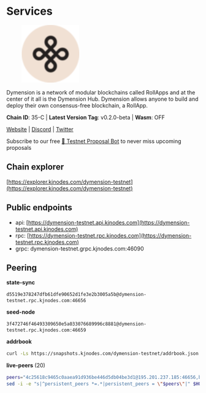 # Services

<figure><img src="https://raw.githubusercontent.com/kj89/cosmos-images/main/logos/dymension.png" width="150" alt=""><figcaption></figcaption></figure>

Dymension is a network of modular blockchains called RollApps  and at the center of it all is the Dymension Hub. Dymension  allows anyone to build and deploy their own consensus-free blockchain, a RollApp.

**Chain ID**: 35-C | **Latest Version Tag**: v0.2.0-beta | **Wasm**: OFF

[Website](https://dymension.xyz/) | [Discord](https://discord.gg/dymension) | [Twitter](https://twitter.com/dymensionXYZ)



Subscribe to our free [🤖 Testnet Proposal Bot](https://t.me/kjnodes_testnet_proposal_bot) to never miss upcoming proposals


## Chain explorer
[https://explorer.kjnodes.com/dymension-testnet](https://explorer.kjnodes.com/dymension-testnet)

## Public endpoints

* api: [https://dymension-testnet.api.kjnodes.com](https://dymension-testnet.api.kjnodes.com)
* rpc: [https://dymension-testnet.rpc.kjnodes.com](https://dymension-testnet.rpc.kjnodes.com)
* grpc: dymension-testnet.grpc.kjnodes.com:46090

## Peering

**state-sync**

```text
d5519e378247dfb61dfe90652d1fe3e2b3005a5b@dymension-testnet.rpc.kjnodes.com:46656
```

**seed-node**

```text
3f472746f46493309650e5a033076689996c8881@dymension-testnet.rpc.kjnodes.com:46659
```

**addrbook**
```bash
curl -Ls https://snapshots.kjnodes.com/dymension-testnet/addrbook.json > $HOME/.dymension/config/addrbook.json
```

**live-peers** (20)
```bash
peers="4c25618c9465c0aaea91d936be446d5db04be3d1@195.201.237.185:46656,b1e1e5a9dbf2e03b456668c2f2d9164ae090ba0c@109.123.244.56:46656,64acca240c1149f94b8986ffea3ee1b4e0bd5fbe@45.150.64.115:26656,4d2ec1e61d61550fc5bfacc57e971ff9b6181152@135.181.180.29:26656,77791ee9b1eb56682335c451c296f450ee649c01@44.209.89.17:26656,c1008d2d05c56254e95d19ab7e9fe459dad2de3d@159.223.57.238:26656,d5519e378247dfb61dfe90652d1fe3e2b3005a5b@65.109.68.190:46656,ed76fabd897c8911942ac4fa1c91f3f0afa7fdda@65.108.225.70:26656,56e0f891f8312e239a631aea2f8b0e64c9f7d824@135.181.95.145:36656,80cce834fc749c0a9f47182665f833f97170ff4b@65.108.104.167:46656,ec843a4aea197837c13f13612a525bd7377443b1@167.235.250.107:26656,8e667c0759bfb20ec42b939956706301a4f2a10d@65.109.92.8:26656,877f82353e8cd6e2586ea37a6d16064eae081a74@192.95.30.128:31656,63d971a42e323f9411ef702d1f268f9862781c1f@194.163.165.176:40656,63996f52b1dc68259ff64bb2546625c71fc9d546@176.9.48.38:26656,39794289e20cf80eba0a720eed58e7097e5686c1@136.243.103.53:46656,ca2cfea3c48640c094ad740bb41c2aeb81b5dcc6@194.163.187.175:46656,f433653cef597b3f0dd5f4e3e46c05fd121246bb@95.216.149.50:26656,1135bf4bf8ffad1b9b508ea6c7408085ec87563a@134.122.16.44:26656,b8d08951d68da03af8f9272bf77684811197c289@95.216.41.160:26656"
sed -i -e "s|^persistent_peers *=.*|persistent_peers = \"$peers\"|" $HOME/.dymension/config/config.toml
```
